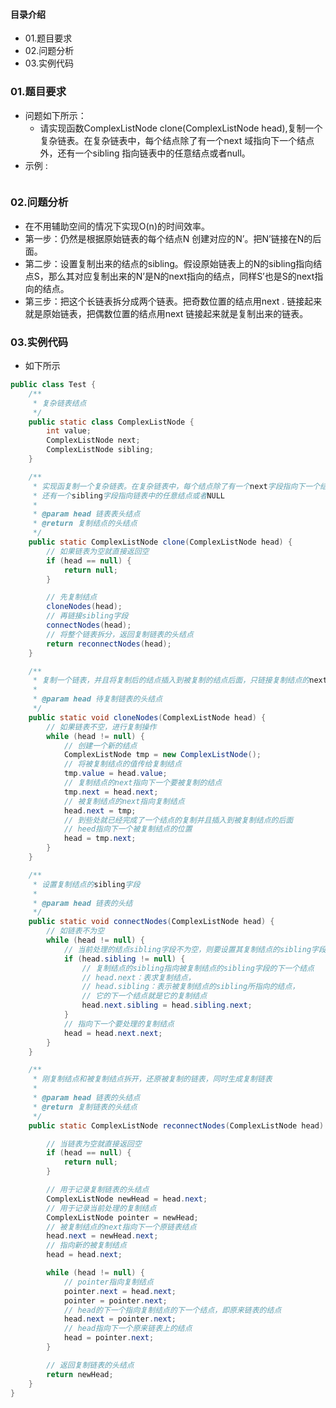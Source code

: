 #### 目录介绍
- 01.题目要求
- 02.问题分析
- 03.实例代码




### 01.题目要求
- 问题如下所示：
    - 请实现函数ComplexListNode clone(ComplexListNode head),复制一个复杂链表。在复杂链表中，每个结点除了有一个next 域指向下一个结点外，还有一个sibling 指向链表中的任意结点或者null。
- 示例 :
    ```

    ```




### 02.问题分析
- 在不用辅助空间的情况下实现O(n)的时间效率。
- 第一步：仍然是根据原始链表的每个结点N 创建对应的N’。把N’链接在N的后面。
- 第二步：设置复制出来的结点的sibling。假设原始链表上的N的sibling指向结点S，那么其对应复制出来的N’是N的next指向的结点，同样S’也是S的next指向的结点。
- 第三步：把这个长链表拆分成两个链表。把奇数位置的结点用next . 链接起来就是原始链表，把偶数位置的结点用next 链接起来就是复制出来的链表。


### 03.实例代码
- 如下所示
```java
public class Test {
    /**
     * 复杂链表结点
     */
    public static class ComplexListNode {
        int value;
        ComplexListNode next;
        ComplexListNode sibling;
    }

    /**
     * 实现函复制一个复杂链表。在复杂链表中，每个结点除了有一个next字段指向下一个结点外，
     * 还有一个sibling字段指向链表中的任意结点或者NULL
     *
     * @param head 链表表头结点
     * @return 复制结点的头结点
     */
    public static ComplexListNode clone(ComplexListNode head) {
        // 如果链表为空就直接返回空
        if (head == null) {
            return null;
        }

        // 先复制结点
        cloneNodes(head);
        // 再链接sibling字段
        connectNodes(head);
        // 将整个链表拆分，返回复制链表的头结点
        return reconnectNodes(head);
    }

    /**
     * 复制一个链表，并且将复制后的结点插入到被复制的结点后面，只链接复制结点的next字段
     *
     * @param head 待复制链表的头结点
     */
    public static void cloneNodes(ComplexListNode head) {
        // 如果链表不空，进行复制操作
        while (head != null) {
            // 创建一个新的结点
            ComplexListNode tmp = new ComplexListNode();
            // 将被复制结点的值传给复制结点
            tmp.value = head.value;
            // 复制结点的next指向下一个要被复制的结点
            tmp.next = head.next;
            // 被复制结点的next指向复制结点
            head.next = tmp;
            // 到些处就已经完成了一个结点的复制并且插入到被复制结点的后面
            // heed指向下一个被复制结点的位置
            head = tmp.next;
        }
    }

    /**
     * 设置复制结点的sibling字段
     *
     * @param head 链表的头结
     */
    public static void connectNodes(ComplexListNode head) {
        // 如链表不为空
        while (head != null) {
            // 当前处理的结点sibling字段不为空，则要设置其复制结点的sibling字段
            if (head.sibling != null) {
                // 复制结点的sibling指向被复制结点的sibling字段的下一个结点
                // head.next：表求复制结点，
                // head.sibling：表示被复制结点的sibling所指向的结点，
                // 它的下一个结点就是它的复制结点
                head.next.sibling = head.sibling.next;
            }
            // 指向下一个要处理的复制结点
            head = head.next.next;
        }
    }

    /**
     * 刚复制结点和被复制结点拆开，还原被复制的链表，同时生成复制链表
     *
     * @param head 链表的头结点
     * @return 复制链表的头结点
     */
    public static ComplexListNode reconnectNodes(ComplexListNode head) {

        // 当链表为空就直接返回空
        if (head == null) {
            return null;
        }

        // 用于记录复制链表的头结点
        ComplexListNode newHead = head.next;
        // 用于记录当前处理的复制结点
        ComplexListNode pointer = newHead;
        // 被复制结点的next指向下一个原链表结点
        head.next = newHead.next;
        // 指向新的被复制结点
        head = head.next;

        while (head != null) {
            // pointer指向复制结点
            pointer.next = head.next;
            pointer = pointer.next;
            // head的下一个指向复制结点的下一个结点，即原来链表的结点
            head.next = pointer.next;
            // head指向下一个原来链表上的结点
            head = pointer.next;
        }

        // 返回复制链表的头结点
        return newHead;
    }
}
```




